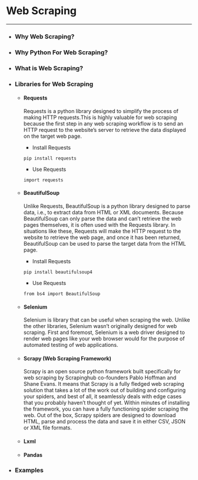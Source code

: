 # Web Scraping
---

- ### Why Web Scraping?

- ### Why Python For Web Scraping?

- ### What is Web Scraping?

- ### Libraries for Web Scraping
    - #### Requests
        Requests is a python library designed to simplify the process of making HTTP requests.This is highly valuable for web scraping because the first step in any web scraping workflow is to send an HTTP request to the website’s server to retrieve the data displayed on the target web page.
        - Install Requests
        ~~~~
        pip install requests
        ~~~~
        - Use Requests
        ~~~~
        import requests
        ~~~~         
    - #### BeautifulSoup
        Unlike Requests, BeautifulSoup is a python library designed to parse data, i.e., to extract data from HTML or XML documents.
        Because BeautifulSoup can only parse the data and can’t retrieve the web pages themselves, it is often used with the Requests library. In situations like these, Requests will make the HTTP request to the website to retrieve the web page, and once it has been returned, BeautifulSoup can be used to parse the target data from the HTML page.
        - Install Requests
        ~~~~
        pip install beautifulsoup4
        ~~~~
        - Use Requests
        ~~~~
        from bs4 import BeautifulSoup
        ~~~~ 
    - #### Selenium
        Selenium is library that can be useful when scraping the web. Unlike the other libraries, Selenium wasn’t originally designed for web scraping. First and foremost, Selenium is a web driver designed to render web pages like your web browser would for the purpose of automated testing of web applications.
    - #### Scrapy (Web Scraping Framework)
        Scrapy is an open source python framework built specifically for web scraping by Scrapinghub co-founders Pablo Hoffman and Shane Evans.
        It means that Scrapy is a fully fledged web scraping solution that takes a lot of the work out of building and configuring your spiders, and best of all, it seamlessly deals with edge cases that you probably haven’t thought of yet.
        Within minutes of installing the framework, you can have a fully functioning spider scraping the web. Out of the box, Scrapy spiders are designed to download HTML, parse and process the data and save it in either CSV, JSON or XML file formats.
    - #### Lxml

    - #### Pandas


- ### Examples